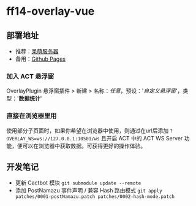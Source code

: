 # ff14-overlay-vue

## 部署地址

- 推荐：[呆萌服务器](https://souma.diemoe.net/#/)
- 备用：[Github Pages](https://souma-sumire.github.io/ff14-overlay-vue/#/)

### 加入 ACT 悬浮窗

OverlayPlugin 悬浮窗插件 > 新建 > 名称：_任意_，预设：'_自定义悬浮窗_'，类型：'__数据统计__'

### 直接在浏览器里用

使用部分子页面时，如果你希望在浏览器中使用，则通过在url后添加 `?OVERLAY_WS=ws://127.0.0.1:10501/ws` 且开启 ACT 中的 ACT WS Server 功能，便可以在浏览器中获取数据。可获得更好的操作体验。

## 开发笔记

- 更新 Cactbot 模块 `git submodule update --remote`
- 添加 PostNamazu 事件声明 / 兼容 Hash 路由模式  `git apply patches/0001-postNamazu.patch patches/0002-hash-mode.patch`
